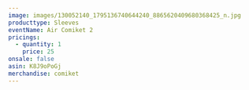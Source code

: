 ```yaml
---
image: images/130052140_1795136740644240_8865620409680368425_n.jpg
producttype: Sleeves
eventName: Air Comiket 2
pricings:
  - quantity: 1
    price: 25
onsale: false
asin: K8J9oPoGj
merchandise: comiket
---
```

